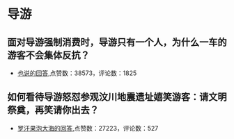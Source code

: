 # 导游
## 面对导游强制消费时，导游只有一个人，为什么一车的游客不会集体反抗？
- [也说的回答](https://www.zhihu.com/question/480068075/answer/2101133137),点赞数：38573，评论数：1825
## 如何看待导游怒怼参观汶川地震遗址嬉笑游客：请文明祭奠，再笑请你出去？
- [罗汗果泡大海的回答](https://www.zhihu.com/question/441062228/answer/1698142149),点赞数：27223，评论数：527
